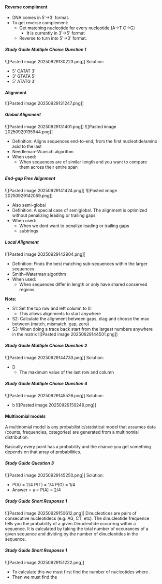 
#### **Reverse compliment**
- DNA comes in 5'->3' format.
- To get reverse complement:
	- Get matching nucleotide for every nucleotide (A->T C->G)
		- It is currently in 3'->5' format
	- Reverse to turn into 5'->3' format.
##### Study Guide Multiple Choice Question 1
![[Pasted image 20250929130223.png]]
Solution:
- 5' CATAT 3'
- 3' GTATA 5'
- 5' ATATG 3'

#### **Alignment**
![[Pasted image 20250929131247.png]]
##### Global Alignment
![[Pasted image 20250929131401.png]]
![[Pasted image 20250929135944.png]]
- Definition: Aligns sequences end-to-end, from the first nucleotide/amino acid to the last
- Needleman–Wunsch algorithm
- When used:
	- When sequences are of similar length and you want to compare them across their entire span

##### End-gap Free Alignment
![[Pasted image 20250929141424.png]]
![[Pasted image 20250929142059.png]]
- Also semi-global
- Definition: A special case of semiglobal. The alignment is optimized without penalizing leading or trailing gaps
- When used:
	- When we dont want to penalize leading or trailing gaps
	- subtrings
##### **Local Alignment**
![[Pasted image 20250929142904.png]]
- Definition: Finds the best matching sub-sequences within the larger sequences
- Smith–Waterman algorithm
- When used:
	- When sequences differ in length or only have shared conserved regions

**Note:**
- S1: Set the top row and left column to 0:
	- This allows alignments to start anywhere
- S2: Calculate the alignment between gaps, diag and choose the max between (match, mismatch, gap, zero)
- S3: When doing a trace back start from the largest numbers anywhere in the matrix
![[Pasted image 20250929144501.png]]
##### Study Guide Multiple Choice Question 2
![[Pasted image 20250929144733.png]]
Solution:
- D 
	- The maximum value of the last row and column
##### Study Guide Multiple Choice Question 4
![[Pasted image 20250929145526.png]]
Solution:
- b
![[Pasted image 20250929150249.png]]


#### **Multinomial models** 
A multinomial model is any probabilistic/statistical model that assumes data (counts, frequencies, categories) are generated from a multinomial distribution.

Basically every point has a probability and the chance you get something depends on that array of probabilities.

##### Study Guide Question 3
![[Pasted image 20250929145250.png]]
Solution:
- P(A) = 2/4 P(T) = 1/4 P(G) = 1/4
- Answer = a =  P(A) = 2/4
##### Study Guide Short Response 1
![[Pasted image 20250929150612.png]]
Dinucleotices are pairs of consecutive nucleotidecs (e.g. AG, CT, etc). The dinucleotide frequence tells you the probability of a given Dinucleotide occurring within a sequence. It is calculated by taking the total number of occurances of a given sequence and dividing by the number of dinucleotides in the sequence.

##### Study Guide Short Response 1
![[Pasted image 20250929151222.png]]
- To calculate this we must first find the number of nucleotides where . 
- Then we must find the 